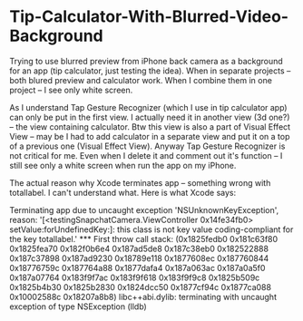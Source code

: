 # Tip-Calculator-With-Blurred-Video-Background

Trying to use blurred preview from iPhone back camera as a background for an app (tip calculator, just testing the idea). When in separate projects – both blured preview and calculator work. When I combine them in one project – I see only white screen.  

As I understand Tap Gesture Recognizer (which I use in tip calculator app) can only be put in the first view. I actually need it in another view (3d one?) – the view containing calculator. Btw this view is also a part of Visual Effect View – may be I had to add calculator in a separate view and put it on a top of a previous one (Visual Effect View). 
Anyway Tap Gesture Recognizer is not critical for me. Even when I delete it and comment out it's function – I still see only a white screen when run the app on my iPhone.

The actual reason why Xcode terminates app – something wrong with totallabel. I can't understand what. Here is what Xcode says: 

Terminating app due to uncaught exception 'NSUnknownKeyException', reason: '[<testingSnapchatCamera.ViewController 0x14fe34fb0> setValue:forUndefinedKey:]: this class is not key value coding-compliant for the key totallabel.'
*** First throw call stack:
(0x1825fedb0 0x181c63f80 0x1825fea70 0x182f0b6e4 0x187ad5de8 0x187c38eb0 0x182522888 0x187c37898 0x187ad9230 0x18789e118 0x1877608ec 0x187760844 0x18776759c 0x187764a88 0x1877dafa4 0x187a063ac 0x187a0a5f0 0x187a07764 0x183f9f7ac 0x183f9f618 0x183f9f9c8 0x1825b509c 0x1825b4b30 0x1825b2830 0x1824dcc50 0x1877cf94c 0x1877ca088 0x10002588c 0x18207a8b8)
libc++abi.dylib: terminating with uncaught exception of type NSException
(lldb) 





